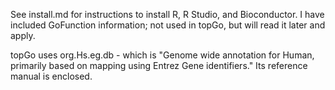 See install.md for instructions to install R, R Studio, and Bioconductor. 
I have included GoFunction information; not used in topGo, but will read it later and apply.

topGo uses org.Hs.eg.db - which is "Genome wide annotation for Human, primarily based on mapping using Entrez Gene identifiers."
Its reference manual is enclosed. 
